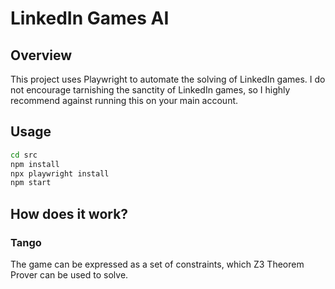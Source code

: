 # LinkedIn Games AI

## Overview

This project uses Playwright to automate the solving of LinkedIn games. I do not encourage tarnishing the sanctity of LinkedIn games, so I highly recommend against running this on your main account.

## Usage

```bash
cd src
npm install
npx playwright install
npm start
```

## How does it work?

### Tango

The game can be expressed as a set of constraints, which Z3 Theorem Prover can be used to solve.
